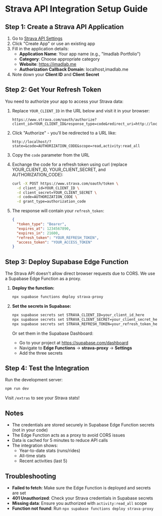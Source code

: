 # Strava API Integration Setup Guide

## Step 1: Create a Strava API Application

1. Go to [Strava API Settings](https://www.strava.com/settings/api)
2. Click "Create App" or use an existing app
3. Fill in the application details:
   - **Application Name**: Your app name (e.g., "Imadlab Portfolio")
   - **Category**: Choose appropriate category
   - **Website**: https://imadlab.me
   - **Authorization Callback Domain**: localhost,imadlab.me
4. Note down your **Client ID** and **Client Secret**

## Step 2: Get Your Refresh Token

You need to authorize your app to access your Strava data:

1. Replace `YOUR_CLIENT_ID` in the URL below and visit it in your browser:
   ```
   https://www.strava.com/oauth/authorize?client_id=YOUR_CLIENT_ID&response_type=code&redirect_uri=http://localhost&approval_prompt=force&scope=activity:read_all
   ```

2. Click "Authorize" - you'll be redirected to a URL like:
   ```
   http://localhost/?state=&code=AUTHORIZATION_CODE&scope=read,activity:read_all
   ```

3. Copy the `code` parameter from the URL

4. Exchange the code for a refresh token using curl (replace YOUR_CLIENT_ID, YOUR_CLIENT_SECRET, and AUTHORIZATION_CODE):
   ```bash
   curl -X POST https://www.strava.com/oauth/token \
     -d client_id=YOUR_CLIENT_ID \
     -d client_secret=YOUR_CLIENT_SECRET \
     -d code=AUTHORIZATION_CODE \
     -d grant_type=authorization_code
   ```

5. The response will contain your `refresh_token`:
   ```json
   {
     "token_type": "Bearer",
     "expires_at": 1234567890,
     "expires_in": 21600,
     "refresh_token": "YOUR_REFRESH_TOKEN",
     "access_token": "YOUR_ACCESS_TOKEN"
   }
   ```

## Step 3: Deploy Supabase Edge Function

The Strava API doesn't allow direct browser requests due to CORS. We use a Supabase Edge Function as a proxy.

1. **Deploy the function:**
   ```bash
   npx supabase functions deploy strava-proxy
   ```

2. **Set the secrets in Supabase:**
   ```bash
   npx supabase secrets set STRAVA_CLIENT_ID=your_client_id_here
   npx supabase secrets set STRAVA_CLIENT_SECRET=your_client_secret_here
   npx supabase secrets set STRAVA_REFRESH_TOKEN=your_refresh_token_here
   ```

   Or set them in the Supabase Dashboard:
   - Go to your project at https://supabase.com/dashboard
   - Navigate to **Edge Functions** → **strava-proxy** → **Settings**
   - Add the three secrets

## Step 4: Test the Integration

Run the development server:
```bash
npm run dev
```

Visit `/extras` to see your Strava stats!

## Notes

- The credentials are stored securely in Supabase Edge Function secrets (not in your code)
- The Edge Function acts as a proxy to avoid CORS issues
- Data is cached for 5 minutes to reduce API calls
- The integration shows:
  - Year-to-date stats (runs/rides)
  - All-time stats
  - Recent activities (last 5)

## Troubleshooting

- **Failed to fetch**: Make sure the Edge Function is deployed and secrets are set
- **401 Unauthorized**: Check your Strava credentials in Supabase secrets
- **Missing data**: Ensure you authorized with `activity:read_all` scope
- **Function not found**: Run `npx supabase functions deploy strava-proxy`
